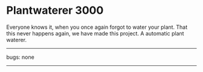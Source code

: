 # Plantwaterer 3000

Everyone knows it, when you once again forgot to water your plant. That this never happens again, we have made this project. A automatic plant waterer.

---
bugs: none

---
